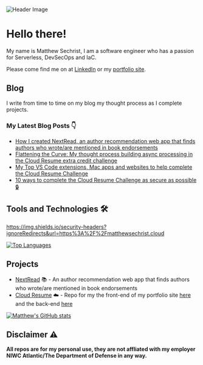 ![Header Image](https://user-images.githubusercontent.com/80978245/160514543-fb04f797-61c2-4880-a337-498c23ca3547.png)

# Hello there! 
My name is Matthew Sechrist, I am a software engineer who has a passion for Serverless, DevSecOps and IaC.

Please come find me on at [LinkedIn](https://linkedin.com/in/matthewsechrist/) or my [portfolio site](https://matthewsechrist.cloud).

## Blog
I write from time to time on my blog my thought process as I complete projects.

### My Latest Blog Posts 👇
<!-- HASHNODE_BLOG:START -->
- [How I created NextRead, an author recommendation web app that finds authors who wrote/are mentioned in book endorsements](https://blog.matthewsechrist.cloud/how-i-created-nextread-an-author-recommendation-web-app-that-finds-authors-who-wroteare-mentioned-in-book-endorsements-cl0x6v5re07isj6nvemfj1b84)
- [Flattening the Curve: My thought process building async processing in the Cloud Resume extra credit challenge](https://blog.matthewsechrist.cloud/flattening-the-curve-my-thought-process-building-async-processing-in-the-cloud-resume-extra-credit-challenge-ckxdph1ce0aay1ts13swpe47j)
- [My Top VS Code extensions, Mac apps and websites to help complete the Cloud Resume Challenge](https://blog.matthewsechrist.cloud/my-top-vs-code-extensions-mac-apps-and-websites-to-help-complete-the-cloud-resume-challenge-ckwwx8u3w09nkuws1bdse8kqj)
- [10 ways to complete the Cloud Resume Challenge as secure as possible 🔒](https://blog.matthewsechrist.cloud/10-ways-to-complete-the-cloud-resume-challenge-as-secure-as-possible-ckwjj13oq06hbi6s1fkn6hq07)
<!-- HASHNODE_BLOG:END -->

## Tools and Technologies 🛠️
https://img.shields.io/security-headers?ignoreRedirects&url=https%3A%2F%2Fmatthewsechrist.cloud

[![Top Languages](https://github-readme-stats.vercel.app/api/top-langs/?username=matthewsechrist&layout=compact&show_icons=true&theme=react)](https://github.com/anuraghazra/github-readme-stats)

<!-- ![](https://img.shields.io/badge/<WORD_ON_LEFT>-<WORD_ON_RIGHT>-informational?style=flat&logo=<LOGO_NAME>&logoColor=white&color=2bbc8a) -->

## Projects 
- [NextRead](https://matthewsechrist.cloud/nextread.html) 📚 - An author recommendation web app that finds authors who wrote/are mentioned in book endorsements
- [Cloud Resume](https://matthewsechrist.cloud) ☁️ - Repo for my the front-end of my portfolio site [here](https://github.com/matthewsechrist/cloud-resume-front-end) and the back-end [here](https://github.com/matthewsechrist/cloud-resume-back-end)  


[![Matthew's GitHub stats](https://github-readme-stats.vercel.app/api?username=matthewsechrist&show_icons=true&theme=react)](https://github.com/anuraghazra/github-readme-stats)

## Disclaimer ⚠️
**All repos are for my personal use, they are not affliated with my employer NIWC Atlantic/The Department of Defense in any way.** 

